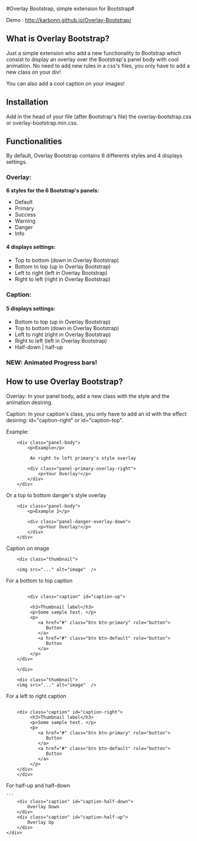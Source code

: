 #Overlay Bootstrap, simple extension for Bootstrap#

Demo : http://karbonn.github.io/Overlay-Bootstrap/

## What is Overlay Bootstrap? ##

Just a simple extension who add a new functionality to Bootstrap which consist to display an overlay over the Bootstrap's panel body with cool animation. No need to add new rules in a css's files, you only have to add a new class on your div!

You can also add a cool caption on your images!

## Installation ##

Add in the head of your file (after Bootstrap's file) the overlay-bootstrap.css or overlay-bootstrap.min.css.

## Functionalities ##

By default, Overlay Bootstrap contains 6 differents styles and 4 displays settings.

### Overlay: ###

**6 styles for the 6 Bootstrap's panels:**

- Default
- Primary
- Success
- Warning
- Danger
- Info

#### 4 displays settings: ####

- Top to bottom (down in Overlay Bootstrap)
- Bottom to top (up in Overlay Bootstrap)
- Left to right (left in Overlay Bootstrap)
- Right to left (right in Overlay Bootstrap)

### Caption: ###

#### 5 displays settings: ####

- Bottom to top (up in Overlay Bootstrap) 
- Top to bottom (down in Overlay Bootstrap) 
- Left to right (right in Overlay Bootstrap) 
- Right to left (left in Overlay Bootstrap)
- Half-down | half-up

### NEW: Animated Progress bars! ###

## How to use Overlay Bootstrap? ##

Overlay:
In your panel body, add a new class with the style and the animation desiring.

Caption:
In your caption's class, you only have to add an id with the effect desiring: id="caption-right" or id="caption-top".

Example:

```
    <div class="panel-body">
        <p>Example</p>
        
         An right to left primary's style overlay
        
        <div class="panel-primary-overlay-right">
            <p>Your Overlay!</p>
        </div>
    </div>
```
    
Or a top to bottom danger's style overlay
```
    <div class="panel-body">
        <p>Example 2</p>
        
        <div class="panel-danger-overlay-down">
            <p>Your Overlay!</p>
        </div>
    </div>
```
    
Caption on image

```
    <div class="thumbnail">
    
    <img src="..." alt="image"  />
```
    
For a bottom to top caption
    
```
    
        <div class="caption" id="caption-up">
        
         <h3>Thumbnail label</h3>
         <p>Some sample text. </p>
         <p>
            <a href="#" class="btn btn-primary" role="button">
               Button
            </a> 
            <a href="#" class="btn btn-default" role="button">
               Button
            </a>
         </p>
    </div>
    
    </div>
    
    <div class="thumbnail">
    <img src="..." alt="image"  />
```

For a left to right caption
    
```
   
    <div class="caption" id="caption-right">
         <h3>Thumbnail label</h3>
         <p>Some sample text. </p>
         <p>
            <a href="#" class="btn btn-primary" role="button">
               Button
            </a> 
            <a href="#" class="btn btn-default" role="button">
               Button
            </a>
         </p>
    </div>
    </div>
```
For half-up and half-down
    
    ```
        <div class="caption" id="caption-half-down">
            Overlay Down
        </div>
        <div class="caption" id="caption-half-up">
            Overlay Up
        </div>
    </div>
